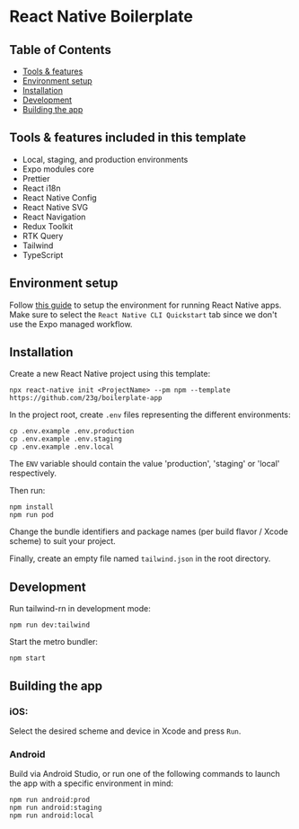 # React Native Boilerplate

## Table of Contents

-   [Tools & features](#tools--features-included-in-this-template)
-   [Environment setup](#environment-setup)
-   [Installation](#installation)
-   [Development](#development)
-   [Building the app](#building-the-app)

## Tools & features included in this template

- Local, staging, and production environments
- Expo modules core
- Prettier
- React i18n
- React Native Config
- React Native SVG
- React Navigation
- Redux Toolkit
- RTK Query
- Tailwind
- TypeScript

## Environment setup

Follow [this guide](https://reactnative.dev/docs/environment-setup) to setup the environment for running React Native apps. Make sure to select the `React Native CLI Quickstart` tab since we don't use the Expo managed workflow.
 
## Installation

Create a new React Native project using this template:

```
npx react-native init <ProjectName> --pm npm --template https://github.com/23g/boilerplate-app
```

In the project root, create `.env` files representing the different environments:

```
cp .env.example .env.production
cp .env.example .env.staging
cp .env.example .env.local
```

The `ENV` variable should contain the value 'production', 'staging' or 'local' respectively.

Then run:

```
npm install
npm run pod
```

Change the bundle identifiers and package names (per build flavor / Xcode scheme) to suit your project.

Finally, create an empty file named `tailwind.json` in the root directory.
 
## Development

Run tailwind-rn in development mode:

```
npm run dev:tailwind
```

Start the metro bundler:

```
npm start
```
 
## Building the app

### iOS:

Select the desired scheme and device in Xcode and press `Run`.

### Android

Build via Android Studio, or run one of the following commands to launch the app with a specific environment in mind:

```
npm run android:prod
npm run android:staging
npm run android:local
```
